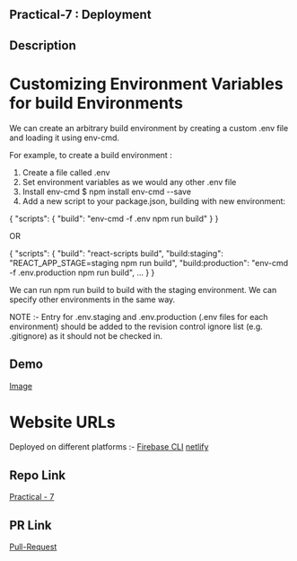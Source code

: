 ## Practical-7 :  Deployment

## Description
# Customizing Environment Variables for build Environments

We can create an arbitrary build environment by creating a custom .env file and loading it using env-cmd.

For example, to create a build environment :

1. Create a file called .env
2. Set environment variables as we would any other .env file
3. Install env-cmd 
    $ npm install env-cmd --save
4. Add a new script to your package.json, building with new environment:

{
  "scripts": {
    "build": "env-cmd -f .env npm run build"
  }
}

OR

{
  "scripts": {
    "build": "react-scripts build",
    "build:staging": "REACT_APP_STAGE=staging npm run build",
    "build:production": "env-cmd -f .env.production npm run build",
    ...
  }
}


We can run npm run build to build with the staging environment. We can specify other environments in the same way.

NOTE :-
Entry for .env.staging and .env.production (.env files for each environment) should be added to the revision control ignore list (e.g. .gitignore) as it should not be checked in.

## Demo 
[Image](https://github.com/mansinakrani/ReactJS_PR-7_Deployment/blob/f753d455fb5166c12081dbc1ff324b05325a7f05/practical-7_demo.png)

# Website URLs
Deployed on different platforms :-
[Firebase CLI](https://react-mn-pr-7.web.app/)
[netlify](https://eager-nobel-b52ce7.netlify.app/)

## Repo Link
[Practical - 7](https://github.com/mansinakrani/ReactJS_PR-7_Deployment.git)

## PR Link
[Pull-Request](https://github.com/mansinakrani/ReactJS_PR-7_Deployment/pull/1#issue-1163871955) 